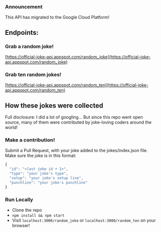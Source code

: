### Announcement

This API has migrated to the Google Cloud Platform!

## Endpoints:

### Grab a random joke!
[https://official-joke-api.appspot.com/random_joke](https://official-joke-api.appspot.com/random_joke)

### Grab ten random jokes!
[https://official-joke-api.appspot.com/random_ten](https://official-joke-api.appspot.com/random_ten)

## How these jokes were collected

Full disclosure: I did a lot of googling...
But since this repo went open source, many of them were contributed by joke-loving coders around the world!

### Make a contribution!

Submit a Pull Request, with your joke added to the jokes/index.json file. Make sure the joke is in this format:

```javascript
{
  "id": "<last joke id + 1>",
  "type": "your joke's type",
  "setup": "your joke's setup line",
  "punchline": "your joke's punchline"
}
```

### Run Locally
* Clone the repo
* `npm install && npm start`
* Visit `localhost:3000/random_joke` or `localhost:3000/random_ten` on your browser!
